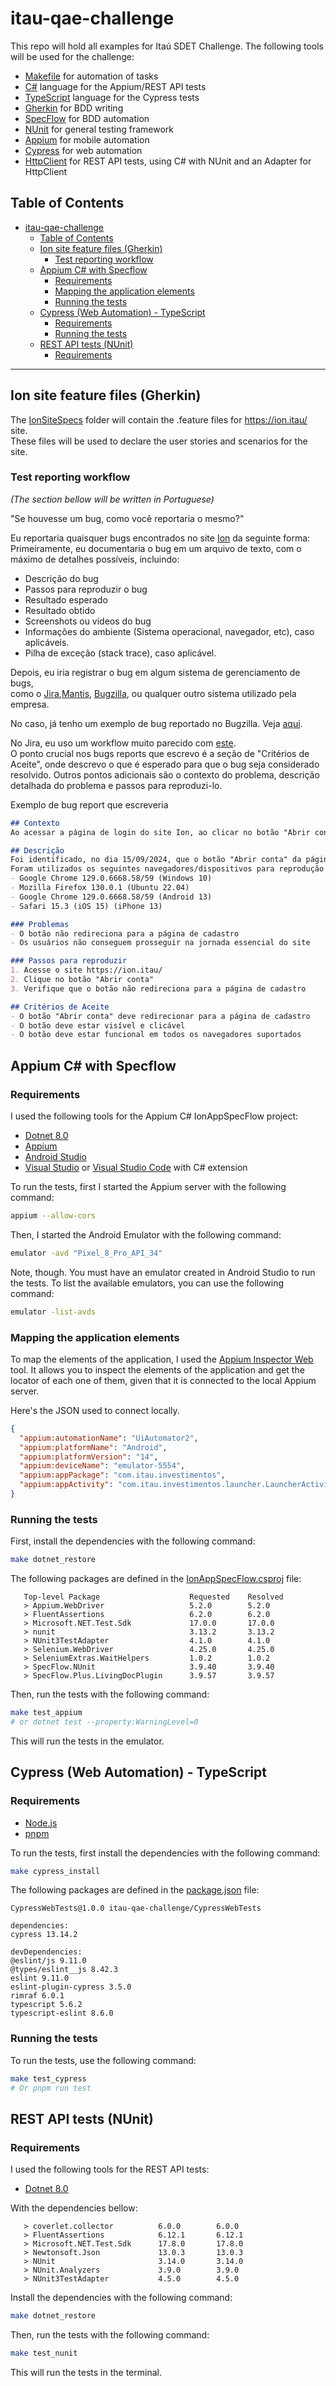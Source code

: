 # itau-qae-challenge

This repo will hold all examples for Itaú SDET Challenge.
The following tools will be used for the challenge:
- [Makefile](https://www.gnu.org/software/make/manual/make.html) for automation of tasks
- [C#](https://docs.microsoft.com/en-us/dotnet/csharp/) language for the Appium/REST API tests
- [TypeScript](https://www.typescriptlang.org/) language for the Cypress tests
- [Gherkin](https://cucumber.io/docs/gherkin/) for BDD writing
- [SpecFlow](https://specflow.org/) for BDD automation
- [NUnit](https://nunit.org/) for general testing framework
- [Appium](http://appium.io/) for mobile automation
- [Cypress](https://www.cypress.io/) for web automation
- [HttpClient](https://docs.microsoft.com/en-us/dotnet/api/system.net.http.httpclient?view=net-8.0) for REST API tests, using C# with NUnit and an Adapter for HttpClient



## Table of Contents
- [itau-qae-challenge](#itau-qae-challenge)
  - [Table of Contents](#table-of-contents)
  - [Ion site feature files (Gherkin)](#ion-site-feature-files-gherkin)
    - [Test reporting workflow](#test-reporting-workflow)
  - [Appium C# with Specflow](#appium-c-with-specflow)
    - [Requirements](#requirements)
    - [Mapping the application elements](#mapping-the-application-elements)
    - [Running the tests](#running-the-tests)
  - [Cypress (Web Automation) - TypeScript](#cypress-web-automation---typescript)
    - [Requirements](#requirements-1)
    - [Running the tests](#running-the-tests-1)
  - [REST API tests (NUnit)](#rest-api-tests-nunit)
    - [Requirements](#requirements-2)


---



## Ion site feature files (Gherkin)
The [IonSiteSpecs](/IonSiteSpecs/) folder will contain the .feature files for https://ion.itau/ site.  
These files will be used to declare the user stories and scenarios for the site.

### Test reporting workflow
_(The section bellow will be written in Portuguese)_

"Se houvesse um bug, como você reportaria o mesmo?"

Eu reportaria quaisquer bugs encontrados no site [Ion](https://ion.itau/) da seguinte forma:
Primeiramente, eu documentaria o bug em um arquivo de texto, com o máximo de detalhes possíveis, incluindo:
  - Descrição do bug
  - Passos para reproduzir o bug
  - Resultado esperado
  - Resultado obtido
  - Screenshots ou vídeos do bug
  - Informações do ambiente (Sistema operacional, navegador, etc), caso aplicáveis.
  - Pilha de exceção (stack trace), caso aplicável.

Depois, eu iria registrar o bug em algum sistema de gerenciamento de bugs,  
como o [Jira](https://www.atlassian.com/software/jira),[Mantis](https://www.mantisbt.org/), [Bugzilla](https://www.bugzilla.org/), ou qualquer outro sistema utilizado pela empresa.

No caso, já tenho um exemplo de bug reportado no Bugzilla. Veja [aqui](https://bugzilla.mozilla.org/show_bug.cgi?id=1903881).

No Jira, eu uso um workflow muito parecido com [este](https://community.atlassian.com/t5/Jira-articles/How-to-write-a-useful-Jira-ticket/ba-p/2147004).  
O ponto crucial nos bugs reports que escrevo é a seção de "Critérios de Aceite", onde descrevo o que é esperado para que o bug seja considerado resolvido.
Outros pontos adicionais são o contexto do problema, descrição detalhada do problema e passos para reproduzi-lo.

Exemplo de bug report que escreveria
```markdown
## Contexto
Ao acessar a página de login do site Ion, ao clicar no botão "Abrir conta", o botão não redireciona para a página de cadastro.

## Descrição
Foi identificado, no dia 15/09/2024, que o botão "Abrir conta" da página de login do site Ion não redireciona para a página de cadastro, como esperado.
Foram utilizados os seguintes navegadores/dispositivos para reprodução deste bug:
- Google Chrome 129.0.6668.58/59 (Windows 10)
- Mozilla Firefox 130.0.1 (Ubuntu 22.04)
- Google Chrome 129.0.6668.58/59 (Android 13)
- Safari 15.3 (iOS 15) (iPhone 13)

### Problemas
- O botão não redireciona para a página de cadastro
- Os usuários não conseguem prosseguir na jornada essencial do site

### Passos para reproduzir
1. Acesse o site https://ion.itau/
2. Clique no botão "Abrir conta"
3. Verifique que o botão não redireciona para a página de cadastro

## Critérios de Aceite
- O botão "Abrir conta" deve redirecionar para a página de cadastro
- O botão deve estar visível e clicável
- O botão deve estar funcional em todos os navegadores suportados

```



## Appium C# with Specflow
### Requirements
I used the following tools for the Appium C# IonAppSpecFlow project:
- [Dotnet 8.0](https://dotnet.microsoft.com/download/dotnet/8.0)
- [Appium](http://appium.io/)
- [Android Studio](https://developer.android.com/studio)
- [Visual Studio](https://visualstudio.microsoft.com/pt-br/) or [Visual Studio Code](https://code.visualstudio.com/) with C# extension

To run the tests, first I started the Appium server with the following command:
```bash
appium --allow-cors
```

Then, I started the Android Emulator with the following command:
```bash
emulator -avd "Pixel_8_Pro_API_34"
```
Note, though. You must have an emulator created in Android Studio to run the tests.
To list the available emulators, you can use the following command:
```bash
emulator -list-avds
```

### Mapping the application elements
To map the elements of the application, I used the [Appium Inspector Web](https://inspector.appiumpro.com/) tool.
It allows you to inspect the elements of the application and get the locator of each one of them, given that it is connected to the local Appium server.

Here's the JSON used to connect locally.
```json
{
  "appium:automationName": "UiAutomator2",
  "appium:platformName": "Android",
  "appium:platformVersion": "14",
  "appium:deviceName": "emulator-5554",
  "appium:appPackage": "com.itau.investimentos",
  "appium:appActivity": "com.itau.investimentos.launcher.LauncherActivity"
}
```


### Running the tests
First, install the dependencies with the following command:
```bash
make dotnet_restore
```
The following packages are defined in the [IonAppSpecFlow.csproj](IonAppSpecFlow/IonAppSpecFlow.csproj) file:
```
   Top-level Package                    Requested    Resolved
   > Appium.WebDriver                   5.2.0        5.2.0
   > FluentAssertions                   6.2.0        6.2.0
   > Microsoft.NET.Test.Sdk             17.0.0       17.0.0
   > nunit                              3.13.2       3.13.2
   > NUnit3TestAdapter                  4.1.0        4.1.0
   > Selenium.WebDriver                 4.25.0       4.25.0
   > SeleniumExtras.WaitHelpers         1.0.2        1.0.2
   > SpecFlow.NUnit                     3.9.40       3.9.40
   > SpecFlow.Plus.LivingDocPlugin      3.9.57       3.9.57
```


Then, run the tests with the following command:
```bash
make test_appium
# or dotnet test --property:WarningLevel=0
```
This will run the tests in the emulator.


## Cypress (Web Automation) - TypeScript
### Requirements
- [Node.js](https://nodejs.org/en/)
- [pnpm](https://pnpm.io/)

To run the tests, first install the dependencies with the following command:
```bash
make cypress_install
```
The following packages are defined in the [package.json](CypressWebTests/package.json) file:
```
CypressWebTests@1.0.0 itau-qae-challenge/CypressWebTests

dependencies:
cypress 13.14.2

devDependencies:
@eslint/js 9.11.0
@types/eslint__js 8.42.3
eslint 9.11.0
eslint-plugin-cypress 3.5.0
rimraf 6.0.1
typescript 5.6.2
typescript-eslint 8.6.0
```


### Running the tests
To run the tests, use the following command:
```bash
make test_cypress
# Or pnpm run test
```


## REST API tests (NUnit)
### Requirements
I used the following tools for the REST API tests:
- [Dotnet 8.0](https://dotnet.microsoft.com/pt-br/download/dotnet/8.0)

With the dependencies bellow:
```
   > coverlet.collector          6.0.0        6.0.0
   > FluentAssertions            6.12.1       6.12.1
   > Microsoft.NET.Test.Sdk      17.8.0       17.8.0
   > Newtonsoft.Json             13.0.3       13.0.3
   > NUnit                       3.14.0       3.14.0
   > NUnit.Analyzers             3.9.0        3.9.0
   > NUnit3TestAdapter           4.5.0        4.5.0
```

Install the dependencies with the following command:
```bash
make dotnet_restore
```

Then, run the tests with the following command:
```bash
make test_nunit
```
This will run the tests in the terminal.
